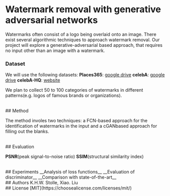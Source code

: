 # Watermark removal with generative adversarial networks

Watermarks often consist of a logo being overlaid onto an image. There exist several algorithmic techniques to approach watermark removal. Our project will explore a generative-adversarial based approach, that requires no input other than an image with a watermark.


### Dataset

We will use the following datasets:
__Places365__: [google drive](http://places2.csail.mit.edu/download.html)
__celebA__: [google drive](https://drive.google.com/drive/folders/0B7EVK8r0v71pWEZsZE9oNnFzTm8)
__celebA-HQ__: [website]( https://drive.google.com/drive/folders/0B4qLcYyJmiz0TXY1NG02bzZVRGs)

We plan to collect 50 to 100 categories of watermarks in different patterns(e.g. logos of famous brands or organizations).


<br/>
## Method

The method involes two techniques: a FCN-based approach for the identification of watermarks in the input and a cGANbased approach for filling out the blanks.



<br/>
## Evaluation

__PSNR__(peak signal-to-noise ratio)
__SSIM__(structural similarity index)

<br/>
## Experiments
__Analysis of loss functions__
__Evaluation of discriminator__
__Comparison with state-of-the-art__

<br/>
## Authors
K.H.W. Stolle, Xiao. Liu


<br/>
## License
[MIT](https://choosealicense.com/licenses/mit/)

